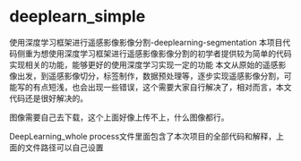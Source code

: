 # deeplearn_simple
使用深度学习框架进行遥感影像影像分割-deeplearning-segmentation
本项目代码侧重为想使用深度学习框架进行遥感影像影像分割的初学者提供较为简单的代码实现相关的功能，能够更好的使用深度学习实现一定的功能
本文从原始的遥感影像出发，到遥感影像切分，标签制作，数据预处理等，逐步实现遥感影像分割，可能写的有点短浅，也会出现一些错误，这个需要大家自行解决了，相对而言，本文代码还是很好解决的。

图像需要自己去下载，这个上面好像上传不上，什么图像都行。

DeepLearning_whole process文件里面包含了本次项目的全部代码和解释，上面的文件路径可以自己设置

